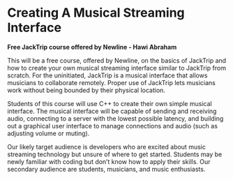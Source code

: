# Creating A Musical Streaming Interface
**Free JackTrip course offered by Newline - Hawi Abraham**

This will be a free course, offered by Newline, on the basics of JackTrip and how to create your own musical streaming interface similar to JackTrip from scratch. For the uninitiated, JackTrip is a musical interface that allows musicians to collaborate remotely. Proper use of JackTrip lets musicians work without being bounded by their physical location.

Students of this course will use C++ to create their own simple musical interface. The musical interface will be capable of sending and receiving audio, connecting to a server with the lowest possible latency, and building out a graphical user interface to manage connections and audio (such as adjusting volume or muting).

Our likely target audience is developers who are excited about music streaming technology but unsure of where to get started. Students may be newly familiar with coding but don’t know how to apply their skills. Our secondary audience are students, musicians, and music enthusiasts.
